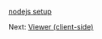 [nodejs setup](viewer/php.md ':include :type=markdown')

Next: [Viewer (client-side)](viewer/2legged/ui)